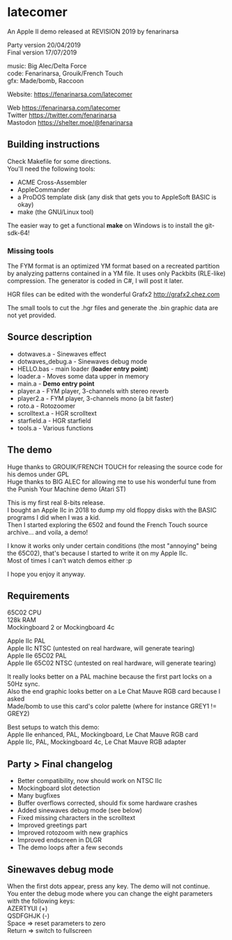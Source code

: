 # latecomer

An Apple II demo released at REVISION 2019 by fenarinarsa

Party version 20/04/2019  
Final version 17/07/2019  
   
music: Big Alec/Delta Force  
code: Fenarinarsa, Grouik/French Touch  
gfx: Made/bomb, Raccoon  

Website: https://fenarinarsa.com/latecomer


Web      https://fenarinarsa.com/latecomer  
Twitter  https://twitter.com/fenarinarsa  
Mastodon https://shelter.moe/@fenarinarsa


## Building instructions

Check Makefile for some directions.  
You'll need the following tools:  
- ACME Cross-Assembler  
- AppleCommander  
- a ProDOS template disk (any disk that gets you to AppleSoft BASIC is okay)  
- make (the GNU/Linux tool)  

The easier way to get a functional **make** on Windows is to install the git-sdk-64!

### Missing tools

The FYM format is an optimized YM format based on a recreated partition by analyzing patterns contained in a YM file. It uses only Packbits (RLE-like) compression. The generator is coded in C#, I will post it later.

HGR files can be edited with the wonderful Grafx2 http://grafx2.chez.com

The small tools to cut the .hgr files and generate the .bin graphic data are not yet provided.


## Source description

- dotwaves.a - Sinewaves effect
- dotwaves_debug.a - Sinewaves debug mode
- HELLO.bas - main loader (**loader entry point**)
- loader.a - Moves some data upper in memory
- main.a - **Demo entry point**
- player.a - FYM player, 3-channels with stereo reverb
- player2.a - FYM player, 3-channels mono (a bit faster)
- roto.a - Rotozoomer
- scrolltext.a - HGR scrolltext
- starfield.a - HGR starfield
- tools.a - Various functions


## The demo

Huge thanks to GROUIK/FRENCH TOUCH for releasing the source code for his demos under GPL  
Huge thanks to BIG ALEC for allowing me to use his wonderful tune from the Punish Your Machine demo (Atari ST)  

This is my first real 8-bits release.  
I bought an Apple IIc in 2018 to dump my old floppy disks with the BASIC programs I did when I was a kid.  
Then I started exploring the 6502 and found the French Touch source archive... and voila, a demo!  

I know it works only under certain conditions (the most "annoying" being the 65C02), that's because I started to write it on my Apple IIc.  
Most of times I can't watch demos either :p  

I hope you enjoy it anyway.


## Requirements

65C02 CPU  
128k RAM  
Mockingboard 2 or Mockingboard 4c  

Apple IIc PAL  
Apple IIc NTSC (untested on real hardware, will generate tearing)  
Apple IIe 65C02 PAL  
Apple IIe 65C02 NTSC (untested on real hardware, will generate tearing)  

It really looks better on a PAL machine because the first part locks on a 50Hz sync.  
Also the end graphic looks better on a Le Chat Mauve RGB card because I asked  
Made/bomb to use this card's color palette (where for instance GREY1 != GREY2)  

Best setups to watch this demo:  
Apple IIe enhanced, PAL, Mockingboard, Le Chat Mauve RGB card  
Apple IIc, PAL, Mockingboard 4c, Le Chat Mauve RGB adapter  


## Party > Final changelog

- Better compatibility, now should work on NTSC IIc  
- Mockingboard slot detection  
- Many bugfixes  
- Buffer overflows corrected, should fix some hardware crashes  
- Added sinewaves debug mode (see below)  
- Fixed missing characters in the scrolltext  
- Improved greetings part  
- Improved rotozoom with new graphics  
- Improved endscreen in DLGR  
- The demo loops after a few seconds  


## Sinewaves debug mode

When the first dots appear, press any key. The demo will not continue.  
You enter the debug mode where you can change the eight parameters  
with the following keys:  
AZERTYUI (+)  
QSDFGHJK (-)  
Space => reset parameters to zero  
Return => switch to fullscreen  
